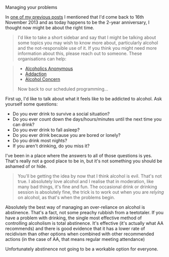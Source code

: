 Managing your problems

In [one of my previous posts](/2015/09/20/maybe-you-drink-too-much/) I mentioned that I'd come back to 16th November 2013 and as today happens to be the 2-year anniversary, I thought now might be about the right time.

> I'd like to take a short sidebar and say that I might be
> talking about some topics you may wish to know more
> about, particularly alcohol and the not-responsible use
> of it. If you think you might need more information
> about this, please reach out to someone. These
> organisations can help:

> - [Alcoholics Anonymous](http://www.alcoholics-anonymous.org.uk)
> - [Addaction](http://www.addaction.org.uk)
> - [Alcohol Concern](https://www.alcoholconcern.org.uk/help-and-advice/)
>
> Now back to our scheduled programming...

First up, I'd like to talk about what it feels like to be addicted to alcohol. Ask yourself some questions:

- Do you ever drink to survive a social situation?
- Do you ever count down the days/hours/minutes until the next time you can drink?
- Do you ever drink to fall asleep?
- Do you ever drink because you are bored or lonely?
- Do you drink most nights?
- If you aren't drinking, do you miss it?

I've been in a place where the answers to all of those questions is yes. That's really not a good place to be in, but it's not something you should be ashamed of or hide.

> You'll be getting the idea by now
> that I think alcohol is evil. That's not true. I
> absolutely love alcohol and I realise that in
> moderation, like many bad things, it's fine and fun.
> The occasional drink or drinking session is absolutely
> fine, the trick is to work out when you are _relying_
> on alcohol, as that's when the problems begin.

Absolutely the best way of managing an over-reliance on alcohol is abstinence. That's a fact, not some preachy rubbish from a teetotaler. If you have a problem with drinking, the single most effective method of controlling alcoholism is total abstinence. It's effective (it's actually what AA recommends) and there is good evidence that it has a lower rate of recidivism than other options when combined with other recommended actions (in the case of AA, that means regular meeting attendance)

Unfortunately abstinence not going to be a workable option for everyone.
